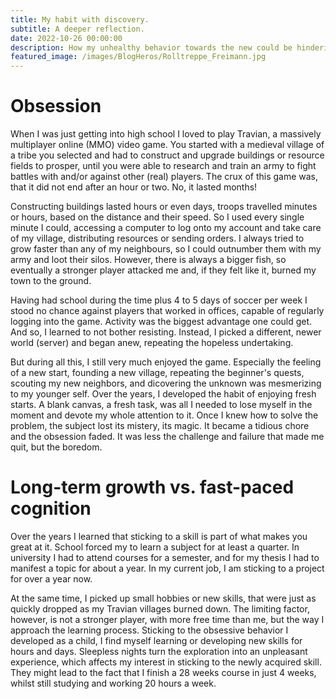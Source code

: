 ```yaml
---
title: My habit with discovery.
subtitle: A deeper reflection.
date: 2022-10-26 00:00:00
description: How my unhealthy behavior towards the new could be hindering long-term interest.
featured_image: /images/BlogHeros/Rolltreppe_Freimann.jpg
---
```


# Obsession
When I was just getting into high school I loved to play Travian, a massively multiplayer online (MMO) video game. You started with a medieval village of a tribe you selected and had to construct and upgrade buildings or resource fields to prosper, until you were able to research and train an army to fight battles with and/or against other (real) players. The crux of this game was, that it did not end after an hour or two. No, it lasted months!

Constructing buildings lasted hours or even days, troops travelled minutes or hours, based on the distance and their speed. So I used every single minute I could, accessing a computer to log onto my account and take care of my village, distributing resources or sending orders. I always tried to grow faster than any of my neighbours, so I could outnumber them with my army and loot their silos. However, there is always a bigger fish, so eventually a stronger player attacked me and, if they felt like it, burned my town to the ground.

Having had school during the time plus 4 to 5 days of soccer per week I stood no chance against players that worked in offices, capable of regularly logging into the game. Activity was the biggest advantage one could get. And so, I learned to not bother resisting. Instead, I picked a different, newer world (server) and began anew, repeating the hopeless undertaking.

But during all this, I still very much enjoyed the game. Especially the feeling of a new start, founding a new village, repeating the beginner's quests, scouting my new neighbors, and dicovering the unknown was mesmerizing to my younger self. Over the years, I developed the habit of enjoying fresh starts. A blank canvas, a fresh task, was all I needed to lose myself in the moment and devote my whole attention to it. Once I knew how to solve the problem, the subject lost its mistery, its magic. It became a tidious chore and the obsession faded. It was less the challenge and failure that made me quit, but the boredom.

# Long-term growth vs. fast-paced cognition
Over the years I learned that sticking to a skill is part of what makes you great at it. School forced my to learn a subject for at least a quarter. In university I had to attend courses for a semester, and for my thesis I had to manifest a topic for about a year. In my current job, I am sticking to a project for over a year now.

At the same time, I picked up small hobbies or new skills, that were just as quickly dropped as my Travian villages burned down. The limiting factor, however, is not a stronger player, with more free time than me, but the way I approach the learning process.
Sticking to the obsessive behavior I developed as a child, I find myself learning or developing new skills for hours and days. Sleepless nights turn the exploration into an unpleasant experience, which affects my interest in sticking to the newly acquired skill. They might lead to the fact that I finish a 28 weeks course in just 4 weeks, whilst still studying and working 20 hours a week. 